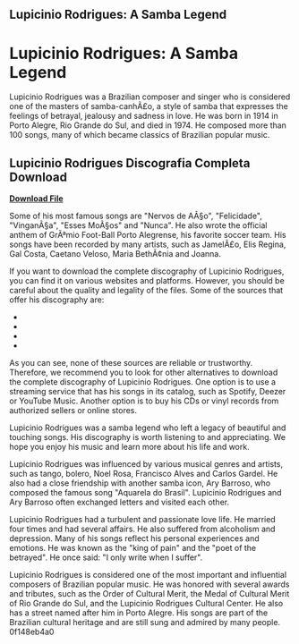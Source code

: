 ## Lupicinio Rodrigues: A Samba Legend

  
# Lupicinio Rodrigues: A Samba Legend
 
Lupicinio Rodrigues was a Brazilian composer and singer who is considered one of the masters of samba-canhÃ£o, a style of samba that expresses the feelings of betrayal, jealousy and sadness in love. He was born in 1914 in Porto Alegre, Rio Grande do Sul, and died in 1974. He composed more than 100 songs, many of which became classics of Brazilian popular music.
 
## Lupicinio Rodrigues Discografia Completa Download


[**Download File**](https://www.google.com/url?q=https%3A%2F%2Fbyltly.com%2F2tKrU1&sa=D&sntz=1&usg=AOvVaw1ba9Szu5NRKQK56i2kq4yD)

 
Some of his most famous songs are "Nervos de AÃ§o", "Felicidade", "VinganÃ§a", "Esses MoÃ§os" and "Nunca". He also wrote the official anthem of GrÃªmio Foot-Ball Porto Alegrense, his favorite soccer team. His songs have been recorded by many artists, such as JamelÃ£o, Elis Regina, Gal Costa, Caetano Veloso, Maria BethÃ¢nia and Joanna.
 
If you want to download the complete discography of Lupicinio Rodrigues, you can find it on various websites and platforms. However, you should be careful about the quality and legality of the files. Some of the sources that offer his discography are:
 
- [^1^]: This website claims to have the complete discography of Lupicinio Rodrigues for free download. However, it also contains a lot of ads and pop-ups that may be annoying or harmful. The files are in MP3 format and have a low bitrate.
- [^2^]: This is a SoundCloud page that has a link to download the complete discography of Lupicinio Rodrigues. However, the link redirects to another website that requires registration and payment. The files are also in MP3 format and have a low bitrate.
- [^3^]: This is a PDF file that has the title "Lupicinio Rodrigues Discografia Completa Download". However, it does not contain any information or links to download his discography. It seems to be a fake or spam document.
- [^4^]: This is a Microsoft Sway presentation that has the title "Lupicinio Rodrigues Discografia Completa Download". However, it does not contain any content or images related to his discography. It seems to be an empty or unfinished project.

As you can see, none of these sources are reliable or trustworthy. Therefore, we recommend you to look for other alternatives to download the complete discography of Lupicinio Rodrigues. One option is to use a streaming service that has his songs in its catalog, such as Spotify, Deezer or YouTube Music. Another option is to buy his CDs or vinyl records from authorized sellers or online stores.
 
Lupicinio Rodrigues was a samba legend who left a legacy of beautiful and touching songs. His discography is worth listening to and appreciating. We hope you enjoy his music and learn more about his life and work.
  
Lupicinio Rodrigues was influenced by various musical genres and artists, such as tango, bolero, Noel Rosa, Francisco Alves and Carlos Gardel. He also had a close friendship with another samba icon, Ary Barroso, who composed the famous song "Aquarela do Brasil". Lupicinio Rodrigues and Ary Barroso often exchanged letters and visited each other.
 
Lupicinio Rodrigues had a turbulent and passionate love life. He married four times and had several affairs. He also suffered from alcoholism and depression. Many of his songs reflect his personal experiences and emotions. He was known as the "king of pain" and the "poet of the betrayed". He once said: "I only write when I suffer".
 
Lupicinio Rodrigues is considered one of the most important and influential composers of Brazilian popular music. He was honored with several awards and tributes, such as the Order of Cultural Merit, the Medal of Cultural Merit of Rio Grande do Sul, and the Lupicinio Rodrigues Cultural Center. He also has a street named after him in Porto Alegre. His songs are part of the Brazilian cultural heritage and are still sung and admired by many people.
 0f148eb4a0
